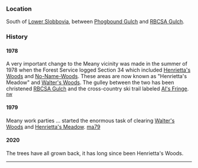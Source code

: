 
### Location

South of [Lower Slobbovia](Lower-Slobbovia), between [Phogbound Gulch](Phogbound-Gulch) and [RBCSA Gulch](RBCSA-Gulch).

### History

#### 1978

A very important change to the Meany vicinity was made in the summer of 1978 when the Forest Service logged Section 34 which included [Henrietta's Woods](Henrietta's-Woods) and [No-Name-Woods](No-Name-Woods). These areas are now known as "Henrietta's Meadow" and [Walter's Woods](Walter's-Woods). The gulley between the two has been christened [RBCSA Gulch](RBCSA-Gulch) and the cross-country ski trail labeled [Al's Fringe](Al's-Fringe). <sup>[nw][]</sup>

#### 1979

Meany work parties ... started the enormous task of clearing [Walter's Woods](Walter's-Woods) and [Henrietta's Meadow](Henrietta's-Meadow). [ma79][]

#### 2020

The trees have all grown back, it has long since been Henrietta's Woods.


---

[ma78]: Mountaineer-Annual#1978
[ma79]: Mountaineer-Annual#1979
[nw]: Names-Walt "Meany Names by Walter Little, 1984"

